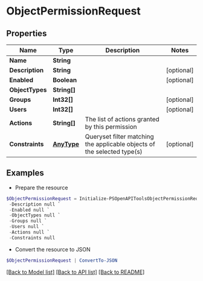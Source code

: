 # ObjectPermissionRequest
## Properties

Name | Type | Description | Notes
------------ | ------------- | ------------- | -------------
**Name** | **String** |  | 
**Description** | **String** |  | [optional] 
**Enabled** | **Boolean** |  | [optional] 
**ObjectTypes** | **String[]** |  | 
**Groups** | **Int32[]** |  | [optional] 
**Users** | **Int32[]** |  | [optional] 
**Actions** | **String[]** | The list of actions granted by this permission | 
**Constraints** | [**AnyType**](.md) | Queryset filter matching the applicable objects of the selected type(s) | [optional] 

## Examples

- Prepare the resource
```powershell
$ObjectPermissionRequest = Initialize-PSOpenAPIToolsObjectPermissionRequest  -Name null `
 -Description null `
 -Enabled null `
 -ObjectTypes null `
 -Groups null `
 -Users null `
 -Actions null `
 -Constraints null
```

- Convert the resource to JSON
```powershell
$ObjectPermissionRequest | ConvertTo-JSON
```

[[Back to Model list]](../README.md#documentation-for-models) [[Back to API list]](../README.md#documentation-for-api-endpoints) [[Back to README]](../README.md)

